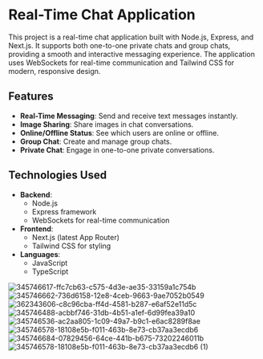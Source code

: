 # Real-Time Chat Application

This project is a real-time chat application built with Node.js, Express, and Next.js. It supports both one-to-one private chats and group chats, providing a smooth and interactive messaging experience. The application uses WebSockets for real-time communication and Tailwind CSS for modern, responsive design.

## Features

- **Real-Time Messaging**: Send and receive text messages instantly.
- **Image Sharing**: Share images in chat conversations.
- **Online/Offline Status**: See which users are online or offline.
- **Group Chat**: Create and manage group chats.
- **Private Chat**: Engage in one-to-one private conversations.

## Technologies Used

- **Backend**: 
  - Node.js
  - Express framework
  - WebSockets for real-time communication
- **Frontend**: 
  - Next.js (latest App Router)
  - Tailwind CSS for styling
- **Languages**: 
  - JavaScript
  - TypeScript


![345746617-ffc7cb63-c575-4d3e-ae35-33159a1c754b](https://github.com/user-attachments/assets/d7958e8e-860f-42d3-ac61-fd21b363f10b)
![345746662-736d6158-12e8-4ceb-9663-9ae7052b0549](https://github.com/user-attachments/assets/11abad2c-2e8e-4b37-8dc8-a9102264a7d9)
![362343606-c8c96cba-ff4d-4581-b287-e6af52e11d5c](https://github.com/user-attachments/assets/48f9e54b-e1d6-450b-8a70-c67c0654f302)
![345746488-acbbf746-31db-4b51-a1ef-6d99fea39a10](https://github.com/user-attachments/assets/333f949b-951f-41a6-8c8c-ed9e0a4770f3)
![345746536-ac2aa805-1c09-49a7-b9c1-e6ac8289f8ae](https://github.com/user-attachments/assets/ed0d6e02-53d0-4ec9-add2-3e0ee53f307e)
![345746578-18108e5b-f011-463b-8e73-cb37aa3ecdb6](https://github.com/user-attachments/assets/77d24f91-a750-4678-aa65-d979b2004749)
![345746684-07829456-64ce-441b-b675-73202246011b](https://github.com/user-attachments/assets/dcdc8cdc-8a03-48c5-b2ed-d8035e8f417e)
![345746578-18108e5b-f011-463b-8e73-cb37aa3ecdb6 (1)](https://github.com/user-attachments/assets/9f67fb91-02d7-4a9a-aeb2-98762d456fc2)
